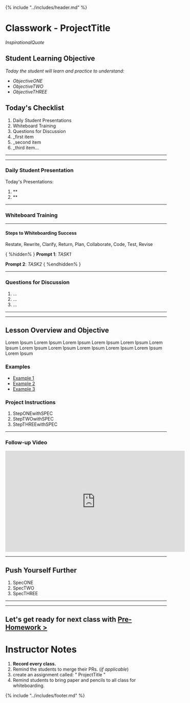 {% include "../includes/header.md" %}

# Classwork - ProjectTitle

*InspirationalQuote*

## Student Learning Objective
<!-- In this section we tell the students what they will learn/practice in the lesson. Legally, we must list what the student will learn. But also, through various teaching methodologies, students will grow faster because they know where they're growing toward.  -->

*Today the student will learn and practice to understand:*

* *ObjectiveONE*
* *ObjectiveTWO*
* *ObjectiveTHREE*

## Today's Checklist
<!-- This checklist should be a succinct overview of what the class day will look like. It should normally include the first three items but also the major steps of the project their completing in class today. -->

1. Daily Student Presentations
1. Whiteboard Training
1. Questions for Discussion
1. _first item
1. _second item
1. _third item...

******
******

### Daily Student Presentation
<!-- In order to develop our students communication skills around software development, a student will plan, practice, and teach to the class on a subject listed here. The subject may be a little obscure or only slightly related to the current topic. But the second objective to these presentations is to open the minds of all the students to things we don't have enough time to cover in these short weeks with.   -->

Today's Presentations:
  1. **
  1. **

******

### Whiteboard Training
<!-- Interviewing for development jobs is tough! To prepare students for the challenges ahead we will practice white boarding in-front of the class every day. Think of it as a warm-up for the project that awaits. The white boarding challenges should be taken seriously and practiced even outside of class. -->

******

#### Steps to Whiteboarding Success
<!-- Restate, rewrite, and clarify the question -->
<!-- Write the expect return given the input -->
<!-- Make a code plan and speak aloud with your interviewers/team -->
<!-- Test and come up with edge cases -->
<!-- Revise if you can for efficiency -->

Restate, Rewrite, Clarify, Return, Plan, Collaborate, Code, Test, Revise

{ %hidden% }
**Prompt 1**: *TASK1*

**Prompt 2**: *TASK2*
{ %endhidden% }

******

### Questions for Discussion
<!-- These questions should be brought over from the prep work for the class before. Students are expected to research these on their own and ask clarifying question during healthy back and forth with the instructor. -->

1. ...
1. ...
1. ...

******
******

## Lesson Overview and Objective
<!-- Today we are going to cover ______. The students should have a general direction for the project after this short section. -->
Lorem Ipsum Lorem Ipsum Lorem Ipsum Lorem Ipsum Lorem Ipsum Lorem Ipsum
Lorem Ipsum Lorem Ipsum Lorem Ipsum Lorem Ipsum Lorem Ipsum Lorem Ipsum

### Examples
<!-- A picture, mock-up or demo of what they will build. Linking to a website in the wild would be really cool! This will give the students something to reverse engineer or setup a goal post to reach. -->

* [Example 1](google.com)
* [Example 2](google.com)
* [Example 3](google.com)

### Project Instructions
<!-- There should be clear step by step instruction that include specs for students to work at their own pace. Remember, class at ACA is intended to be used a study hall. Students should be able to work at each project with the help of a professional developer floating around the classroom. This will significantly help our students learn to program, problem-solve, and code.  -->

1. StepONEwithSPEC
1. StepTWOwithSPEC
1. StepTHREEwithSPEC

******

### Follow-up Video
<!-- The video should be a tool to help get them started and to push them further to learn more deeply about the subject. This video will come from ACA. -->

<iframe width="560" height="315" src="https://www.youtube.com/embed/XQu8TTBmGhA" frameborder="0" allow="autoplay; encrypted-media" allowfullscreen></iframe>

******

## Push Yourself Further
<!-- Provide a challenge that uses the same skill but in a different project that doesn't have step-by-step instructions. This is for the students that finish sooner and for other students to continue practicing between, during, and after each class.  -->

1. SpecONE
1. SpecTWO
1. SpecTHREE

******
******

## Let's get ready for next class with [Pre-Homework >](02DayPrep.md)

# Instructor Notes
<!-- This section is used to remind not only the instructor but also the student. The instructor needs to record class, make new assignment and do various things for this class and the next one. We list those item out here. -->

1. **Record every class.**
1. Remind the students to merge their PRs. (*if applicable*)
1. create an assignment called: " ProjectTitle "
1. Remind students to bring paper and pencils to all class for whiteboarding.

{% include "../includes/footer.md" %}
